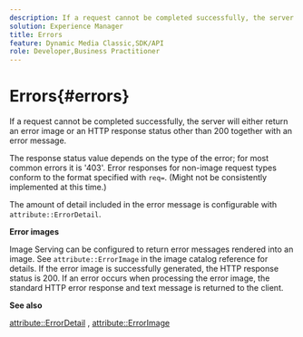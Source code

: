 ```yaml
---
description: If a request cannot be completed successfully, the server will either return an error image or an HTTP response status other than 200 together with an error message.
solution: Experience Manager
title: Errors
feature: Dynamic Media Classic,SDK/API
role: Developer,Business Practitioner
---
```


# Errors{#errors}

If a request cannot be completed successfully, the server will either return an error image or an HTTP response status other than 200 together with an error message.

The response status value depends on the type of the error; for most common errors it is '403'. Error responses for non-image request types conform to the format specified with `req=`. (Might not be consistently implemented at this time.)

The amount of detail included in the error message is configurable with `attribute::ErrorDetail`.

**Error images**

Image Serving can be configured to return error messages rendered into an image. See `attribute::ErrorImage` in the image catalog reference for details. If the error image is successfully generated, the HTTP response status is 200. If an error occurs when processing the error image, the standard HTTP error response and text message is returned to the client.

**See also**

[attribute::ErrorDetail](../../../../../ir-api/material-cat/image-rendering-api-ref/c-ir-material-catalog/c-ir-attributes-reference/r-ir-errordetail.md#reference-123b56eed6cf49cea6e0490672b7c53b) , [attribute::ErrorImage](../../../../../ir-api/material-cat/image-rendering-api-ref/c-ir-material-catalog/c-ir-attributes-reference/r-ir-errorimage.md#reference-b58bdaba96074c52802ca8dc54bfe2f0) 
